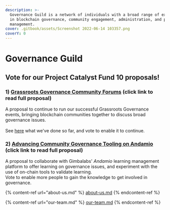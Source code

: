 ```yaml
---
description: >-
  Governance Guild is a network of individuals with a broad range of experience
  in blockchain governance, community engagement, administration, and project
  management.
cover: .gitbook/assets/Screenshot 2022-06-14 103357.png
coverY: 0
---
```


# Governance Guild

## Vote for our Project Catalyst Fund 10 proposals!

### 1) [Grassroots Governance Community Forums](https://cardano.ideascale.com/c/idea/104679) (click link to read full proposal)

A proposal to continue to run our successful Grassroots Governance events, bringing blockchain communities together to discuss broad governance issues. \
\
See [here](https://catalyst-swarm.gitbook.io/governance-guild/grassroots-governance-community-forums/what-are-the-grassroots-governance-forums) what we've done so far, and vote to enable it to continue.&#x20;

### 2) [Advancing Community Governance Tooling on Andamio](https://cardano.ideascale.com/c/idea/105362) (click link to read full proposal)

A proposal to collaborate with Gimbalabs' _Andamio_ learning management platform to offer learning on governance issues, and experiment with the use of on-chain tools to validate learning.\
Vote to enable more people to gain the knowledge to get involved in governance.

{% content-ref url="about-us.md" %}
[about-us.md](about-us.md)
{% endcontent-ref %}

{% content-ref url="our-team.md" %}
[our-team.md](our-team.md)
{% endcontent-ref %}

